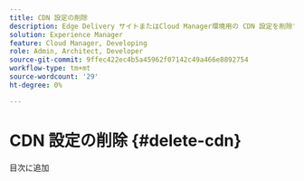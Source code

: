 ```yaml
---
title: CDN 設定の削除
description: Edge Delivery サイトまたはCloud Manager環境用の CDN 設定を削除する方法について説明します。
solution: Experience Manager
feature: Cloud Manager, Developing
role: Admin, Architect, Developer
source-git-commit: 9ffec422ec4b5a45962f07142c49a466e8892754
workflow-type: tm+mt
source-wordcount: '29'
ht-degree: 0%

---
```



# CDN 設定の削除 {#delete-cdn}

目次に追加